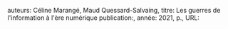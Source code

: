 auteurs: Céline Marangé, Maud Quessard-Salvaing, 
titre: Les guerres de l'information à l'ère numérique
publication:, 
année: 2021, 
p.,
URL: 

